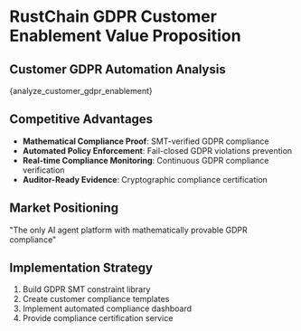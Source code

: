 # RustChain GDPR Customer Enablement Value Proposition

## Customer GDPR Automation Analysis
{analyze_customer_gdpr_enablement}

## Competitive Advantages
- **Mathematical Compliance Proof**: SMT-verified GDPR compliance
- **Automated Policy Enforcement**: Fail-closed GDPR violations prevention
- **Real-time Compliance Monitoring**: Continuous GDPR compliance verification
- **Auditor-Ready Evidence**: Cryptographic compliance certification

## Market Positioning
"The only AI agent platform with mathematically provable GDPR compliance"

## Implementation Strategy
1. Build GDPR SMT constraint library
2. Create customer compliance templates
3. Implement automated compliance dashboard
4. Provide compliance certification service

